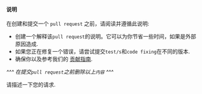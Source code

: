 <!-- Click "Preview" for a more readable version -->

#### 说明

在创建和提交一个 `pull request` 之前，请阅读并遵循此说明:

- 创建一个解释该`pull request`的说明。它可以为你节省一些时间，如果是外部原因造成.
- 如果您正在修复一个错误，请尝试提交`test/s`和`code fixing`在不同的版本.
- 确保你以及参考我们的 [贡献指南](https://github.com/wya-team/wya-http/blob/master/CONTRIBUTING.md).

*^^^ 在提交`pull request`之前删除以上`内容` ^^^*

请描述一下您的请求.
